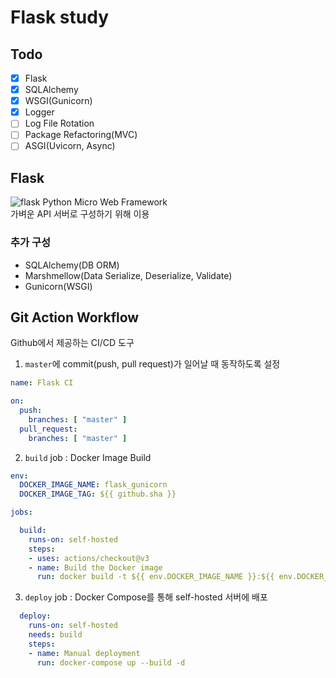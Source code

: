 # Flask study

## Todo
- [x] Flask
- [x] SQLAlchemy 
- [x] WSGI(Gunicorn)
- [x] Logger
- [ ] Log File Rotation
- [ ] Package Refactoring(MVC)
- [ ] ASGI(Uvicorn, Async)

## Flask
![flask](https://flask.palletsprojects.com/en/3.0.x/_images/flask-horizontal.png)
Python Micro Web Framework  
가벼운 API 서버로 구성하기 위해 이용

### 추가 구성
+ SQLAlchemy(DB ORM)
+ Marshmellow(Data Serialize, Deserialize, Validate)
+ Gunicorn(WSGI)


## Git Action Workflow
Github에서 제공하는 CI/CD 도구

1. `master`에 commit(push, pull request)가 일어날 때 동작하도록 설정
``` yaml
name: Flask CI

on:
  push:
    branches: [ "master" ]
  pull_request:
    branches: [ "master" ]
```
2. `build` job : Docker Image Build
``` yaml
env:
  DOCKER_IMAGE_NAME: flask_gunicorn
  DOCKER_IMAGE_TAG: ${{ github.sha }}

jobs:

  build:
    runs-on: self-hosted
    steps:
    - uses: actions/checkout@v3
    - name: Build the Docker image
      run: docker build -t ${{ env.DOCKER_IMAGE_NAME }}:${{ env.DOCKER_IMAGE_TAG }} .
```
3. `deploy` job : Docker Compose를 통해 self-hosted 서버에 배포
``` yaml
  deploy:
    runs-on: self-hosted
    needs: build
    steps:
    - name: Manual deployment
      run: docker-compose up --build -d
```
